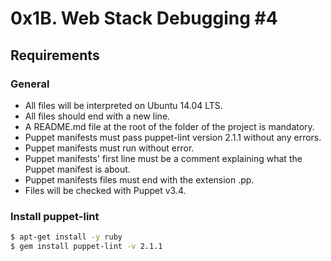 # 0x1B. Web Stack Debugging #4

## Requirements

### General
- All files will be interpreted on Ubuntu 14.04 LTS.
- All files should end with a new line.
- A README.md file at the root of the folder of the project is mandatory.
- Puppet manifests must pass puppet-lint version 2.1.1 without any errors.
- Puppet manifests must run without error.
- Puppet manifests' first line must be a comment explaining what the Puppet manifest is about.
- Puppet manifests files must end with the extension .pp.
- Files will be checked with Puppet v3.4.

### Install puppet-lint
```bash
$ apt-get install -y ruby
$ gem install puppet-lint -v 2.1.1
